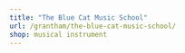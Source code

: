 ```yaml
---
title: "The Blue Cat Music School"
url: /grantham/the-blue-cat-music-school/
shop: musical instrument
---
```

